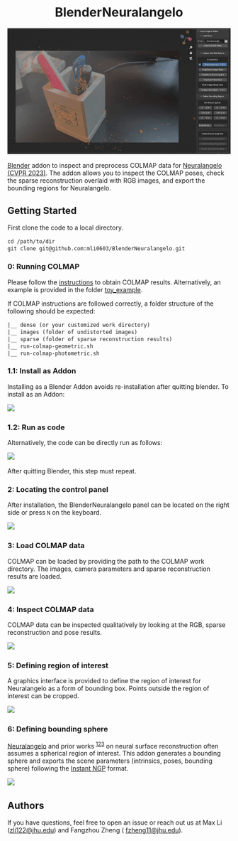 <div align="center">

# BlenderNeuralangelo

</div>

![](assets/0_teaser.gif)

[Blender](https://www.blender.org/) addon to inspect and preprocess COLMAP data
for [Neuralangelo (CVPR 2023)](https://research.nvidia.com/labs/dir/neuralangelo/).
The addon allows you to inspect the COLMAP poses, check the sparse reconstruction overlaid with RGB images, and export
the bounding regions for Neuralangelo.

## Getting Started

First clone the code to a local directory.

```angular2html
cd /path/to/dir
git clone git@github.com:mli0603/BlenderNeuralangelo.git
```

### 0: Running COLMAP

Please follow the [instructions](https://colmap.github.io/cli.html) to obtain COLMAP results. Alternatively, an example
is provided in the folder [toy_example](toy_example).

If COLMAP instructions are followed correctly, a folder structure of the following should be expected:

```angular2html
|__ dense (or your customized work directory)
|__ images (folder of undistorted images)
|__ sparse (folder of sparse reconstruction results)
|__ run-colmap-geometric.sh
|__ run-colmap-photometric.sh
```

### 1.1: Install as Addon

Installing as a Blender Addon avoids re-installation after quitting blender. To install as an Addon:

![](assets/1_installation_addon.gif)

### 1.2: Run as code

Alternatively, the code can be directly run as follows:

![](assets/1_installation_code.gif)

After quitting Blender, this step must repeat.

### 2: Locating the control panel

After installation, the BlenderNeuralangelo panel can be located on the right side or press `N` on the keyboard.

![](assets/2_locating_panel.gif)

### 3: Load COLMAP data

COLMAP can be loaded by providing the path to the COLMAP work directory. The images, camera parameters and sparse
reconstruction results are loaded.

![](assets/3_load_data.gif)

### 4: Inspect COLMAP data

COLMAP data can be inspected qualitatively by looking at the RGB, sparse reconstruction and pose results.

![](assets/4_inspect_data.gif)

### 5: Defining region of interest

A graphics interface is provided to define the region of interest for Neuralangelo as a form of bounding box. Points
outside the region of interest can be cropped.

![](assets/5_crop_point_cloud.gif)

### 6: Defining bounding sphere

[Neuralangelo](https://research.nvidia.com/labs/dir/neuralangelo/) and prior
works <sup>[1](https://arxiv.org/abs/2003.09852)[2](https://arxiv.org/abs/2106.10689)[3](https://arxiv.org/abs/2106.12052)</sup>
on neural surface reconstruction often assumes a spherical region of interest. This addon generates a bounding sphere
and exports the scene parameters (intrinsics, poses, bounding sphere) following
the [Instant NGP](https://github.com/NVlabs/instant-ngp) format.

![](assets/6_generate_bounding_sphere.gif)

## Authors

If you have questions, feel free to open an issue or reach out us at Max Li (zli122@jhu.edu) and Fangzhou Zheng (
fzheng11@jhu.edu).
